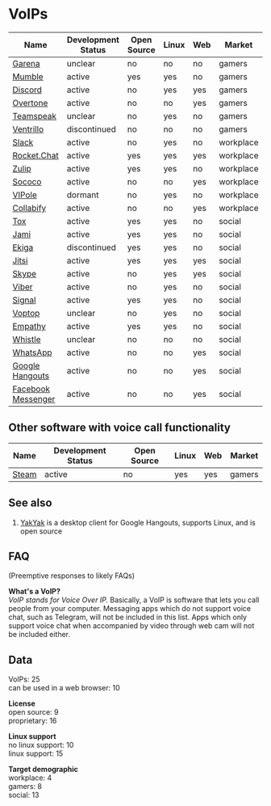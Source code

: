 # VoIPs
| Name                                             | Development Status | Open Source | Linux | Web | Market    |
| ------------------------------------------------ | ------------------ | ----------- | ----- | --- | --------- |
| [Garena](https://www.garena.sg/gpc)              | unclear            | no          | no    | no  | gamers    |
| [Mumble](http://www.mumble.com/)                 | active             | yes         | yes   | no  | gamers    |
| [Discord](https://discordapp.com/)               | active             | no          | yes   | yes | gamers    |
| [Overtone](https://overtone.app/)                | active             | no          | no    | yes | gamers    |
| [Teamspeak](https://www.teamspeak.com/)          | unclear            | no          | yes   | no  | gamers    |
| [Ventrillo](http://www.ventrilo.com/)            | discontinued       | no          | no    | no  | gamers    |
| [Slack](https://slack.com/)                      | active             | no          | yes   | no  | workplace |
| [Rocket.Chat](https://rocket.chat/)              | active             | yes         | yes   | yes | workplace |
| [Zulip](https://zulipchat.com/)                  | active             | yes         | yes   | no  | workplace |
| [Sococo](https://www.sococo.com/)                | active             | no          | no    | yes | workplace |
| [VIPole](https://www.vipole.com/)                | dormant            | no          | yes   | no  | workplace |
| [Collabify](https://collabify.app/)              | active             | no          | no    | yes | workplace |
| [Tox](https://tox.chat/)                         | active             | yes         | yes   | no  | social    |
| [Jami](https://jami.net/)                        | active             | yes         | yes   | no  | social    |
| [Ekiga](http://www.ekiga.org/)                   | discontinued       | yes         | yes   | no  | social    |
| [Jitsi](https://jitsi.org/)                      | active             | yes         | yes   | yes | social    |
| [Skype](https://www.skype.com/en/)               | active             | no          | yes   | yes | social    |
| [Viber](https://www.viber.com/en/)               | active             | no          | yes   | no  | social    |
| [Signal](https://signal.org/)                    | active             | yes         | yes   | no  | social    |
| [Voptop](https://www.voptop.com/)                | unclear            | no          | yes   | no  | social    |
| [Empathy](https://wiki.gnome.org/Apps/Empathy)   | active             | yes         | yes   | no  | social    |
| [Whistle](https://www.whistlephone.com/)         | unclear            | no          | no    | no  | social    |
| [WhatsApp](https://www.whatsapp.com/)            | active             | no          | no    | yes | social    |
| [Google Hangouts](https://hangouts.google.com/)  | active             | no          | no    | yes | social    |
| [Facebook Messenger](https://www.messenger.com/) | active             | no          | no    | yes | social    |

## Other software with voice call functionality
| Name                                          | Development Status | Open Source | Linux | Web | Market |
| --------------------------------------------- | ------------------ | ----------- | ----- | --- | ------ |
| [Steam](http://store.steampowered.com/about/) | active             | no          | yes   | yes | gamers |

## See also
1. [YakYak](https://github.com/yakyak/yakyak) is a desktop client for Google Hangouts, supports Linux, and is open source

## FAQ
(Preemptive responses to likely FAQs)

**What's a VoIP?**  
*VoIP stands for Voice Over IP.* Basically, a VoIP is software that lets you call people from your computer. Messaging apps which do not support voice chat, such as Telegram, will not be included in this list. Apps which only support voice chat when accompanied by video through web cam will not be included either.

## Data
VoIPs: 25  
can be used in a web browser: 10

**License**  
open source: 9  
proprietary: 16

**Linux support**  
no linux support: 10  
linux support: 15

**Target demographic**  
workplace: 4  
gamers: 8  
social: 13
